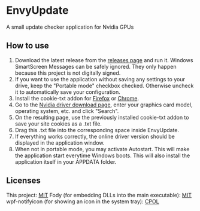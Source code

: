 # EnvyUpdate
 A small update checker application for Nvidia GPUs
 
 ## How to use
 
 1. Download the latest release from the [releases page](https://github.com/fyr77/EnvyUpdate/releases) and run it. Windows SmartScreen Messages can be safely ignored. They only happen because this project is not digitally signed.
 2. If you want to use the application without saving any settings to your drive, keep the "Portable mode" checkbox checked. Otherwise uncheck it to automatically save your configuration.
 3. Install the cookie-txt addon for [Firefox](https://addons.mozilla.org/en-US/firefox/addon/cookies-txt-one-click/) or [Chrome](https://chrome.google.com/webstore/detail/cookiestxt/njabckikapfpffapmjgojcnbfjonfjfg).
 4. Go to the [Nvidia driver download page](https://www.nvidia.com/Download/index.aspx), enter your graphics card model, operating system, etc. and click "Search".
 5. On the resulting page, use the previously installed cookie-txt addon to save your site cookies as a .txt file.
 6. Drag this .txt file into the corresponding space inside EnvyUpdate.
 7. If everything works correctly, the online driver version should be displayed in the application window. 
 8. When not in portable mode, you may activate Autostart. This will make the application start everytime Windows boots. This will also install the application itself in your APPDATA folder.

## Licenses

This project: [MIT](https://github.com/fyr77/EnvyUpdate/blob/master/LICENSE)
Fody (for embedding DLLs into the main executable): [MIT](https://github.com/Fody/Fody/blob/master/License.txt)
wpf-notifyicon (for showing an icon in the system tray): [CPOL](https://github.com/hardcodet/wpf-notifyicon/blob/master/LICENSE)
